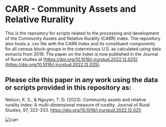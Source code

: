 # CARR - Community Assets and Relative Rurality


This is the repository for scripts related to the processing and development of the Community Assets and Relative Rurality (CARR) index. The repository also hosts a .csv file with the CARR Index and its constituent components for all census block-groups in the coterminous U.S. as calculated using data extracts from 2019. The paper on the index is now published in the Journal of Rural studies at [https://doi.org/10.1016/j.jrurstud.2022.12.025](https://doi.org/10.1016/j.jrurstud.2022.12.025).

## Please cite this paper in any work using the data or scripts provided in this repository as:

Nelson, K. S., & Nguyen, T. D. (2023). Community assets and relative rurality index: A multi-dimensional measure of rurality. Journal of Rural Studies, 97, 322-333. https://doi.org/10.1016/j.jrurstud.2022.12.025

![carr](https://user-images.githubusercontent.com/19783940/211063340-4a80fff1-61d9-4e26-a340-db5f5d2f6eb7.PNG)
